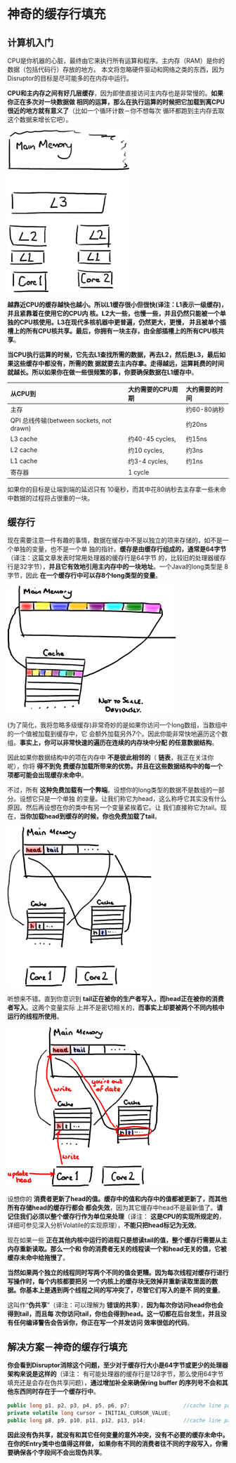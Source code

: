 神奇的缓存行填充
================================================================================
## 计算机入门
CPU是你机器的心脏，最终由它来执行所有运算和程序。主内存（RAM）是你的数据（包括代码行）存放的地方。
本文将忽略硬件驱动和网络之类的东西，因为Disruptor的目标是尽可能多的在内存中运行。

**CPU和主内存之间有好几层缓存**，因为即使直接访问主内存也是非常慢的。**如果你正在多次对一块数据做
相同的运算，那么在执行运算的时候把它加载到离CPU很近的地方就有意义了**（比如一个循环计数－你不想每次
循环都跑到主内存去取这个数据来增长它吧）。

![缓存](img/9.png)

**越靠近CPU的缓存越快也越小。所以L1缓存很小但很快(译注：L1表示一级缓存)，并且紧靠着在使用它的CPU内
核。L2大一些，也慢一些，并且仍然只能被一个单独的CPU核使用。L3在现代多核机器中更普遍，仍然更大，更慢，
并且被单个插槽上的所有CPU核共享。最后，你拥有一块主存，由全部插槽上的所有CPU核共享**。

**当CPU执行运算的时候，它先去L1查找所需的数据，再去L2，然后是L3，最后如果这些缓存中都没有，所需的数
据就要去主内存拿。走得越远，运算耗费的时间就越长。所以如果你在做一些很频繁的事，你要确保数据在L1缓存中**。

| 从CPU到 | 大约需要的CPU周期 | 大约需要的时间 |
| :------------- | :------------- | :------------- |
| 主存 |  | 约60-80纳秒 |
| QPI 总线传输(between sockets, not drawn) |  | 约20ns |
| L3 cache | 约40-45 cycles, | 约15ns |
| L2 cache | 约10 cycles, | 约3ns |
| L1 cache | 约3-4 cycles, | 约1ns |
| 寄存器 | 1 cycle |  |

如果你的目标是让端到端的延迟只有 10毫秒，而其中花80纳秒去主存拿一些未命中数据的过程将占很重的一块。

## 缓存行
现在需要注意一件有趣的事情，数据在缓存中不是以独立的项来存储的，如不是一个单独的变量，也不是一个单
独的指针。**缓存是由缓存行组成的，通常是64字节**（译注：这篇文章发表时常用处理器的缓存行是64字节
的，比较旧的处理器缓存行是32字节），**并且它有效地引用主内存中的一块地址**。一个Java的long类型是
8字节，因此 **在一个缓存行中可以存8个long类型的变量**。

![缓存行](img/10.png)

(为了简化，我将忽略多级缓存)非常奇妙的是如果你访问一个long数组，当数组中的一个值被加载到缓存中，它
会额外加载另外7个。因此你能非常快地遍历这个数组。**事实上，你可以非常快速的遍历在连续的内存块中分配
的任意数据结构**。

因此如果你数据结构中的项在内存中 **不是彼此相邻的**（ **链表**，我正在关注你呢），你将 **得不到免
费缓存加载所带来的优势。并且在这些数据结构中的每一个项都可能会出现缓存未命中**。

不过，所有 **这种免费加载有一个弊端**。设想你的long类型的数据不是数组的一部分。设想它只是一个单独
的变量。让我们称它为head，这么称呼它其实没有什么原因。然后再设想在你的类中有另一个变量紧挨着它。让
我们直接称它为tail。现在，**当你加载head到缓存的时候，你也免费加载了tail**。

![缓存行](img/11.png)

听想来不错。直到你意识到 **tail正在被你的生产者写入，而head正在被你的消费者写入**。这两个变量实际
上并不是密切相关的，**而事实上却要被两个不同内核中运行的线程所使用**。

![缓存行２](img/12.png)

设想你的 **消费者更新了head的值。缓存中的值和内存中的值都被更新了，而其他所有存储head的缓存行都会
都会失效**，因为其它缓存中head不是最新值了。**请记住我们必须以整个缓存行作为单位来处理**（译注：
**这是CPU的实现所规定的**，详细可参见深入分析Volatile的实现原理），**不能只把head标记为无效**。

现在如果一些 **正在其他内核中运行的进程只是想读tail的值，整个缓存行需要从主内存重新读取。那么一个和
你的消费者无关的线程读一个和head无关的值，它被缓存未命中给拖慢了**。

**当然如果两个独立的线程同时写两个不同的值会更糟。因为每次线程对缓存行进行写操作时，每个内核都要把另
一个内核上的缓存块无效掉并重新读取里面的数据。你基本上是遇到两个线程之间的写冲突了，尽管它们写入的是不
同的变量**。

这叫作“**伪共享**”（译注：可以理解为 **错误的共享**），**因为每次你访问head你也会得到tail，而且每
次你访问tail，你也会得到head。这一切都在后台发生，并且没有任何编译警告会告诉你，你正在写一个并发访问
效率很低的代码**。

## 解决方案－神奇的缓存行填充
**你会看到Disruptor消除这个问题，至少对于缓存行大小是64字节或更少的处理器架构来说是这样的**（译注：
有可能处理器的缓存行是128字节，那么使用64字节填充还是会存在伪共享问题），**通过增加补全来确保ring buffer
的序列号不会和其他东西同时存在于一个缓存行中**。
```java
public long p1, p2, p3, p4, p5, p6, p7;                 //cache line padding
private volatile long cursor = INITIAL_CURSOR_VALUE;
public long p8, p9, p10, p11, p12, p13, p14;            //cache line padding
```
**因此没有伪共享，就没有和其它任何变量的意外冲突，没有不必要的缓存未命中。在你的Entry类中也值得这样做，
如果你有不同的消费者往不同的字段写入，你需要确保各个字段间不会出现伪共享**。
